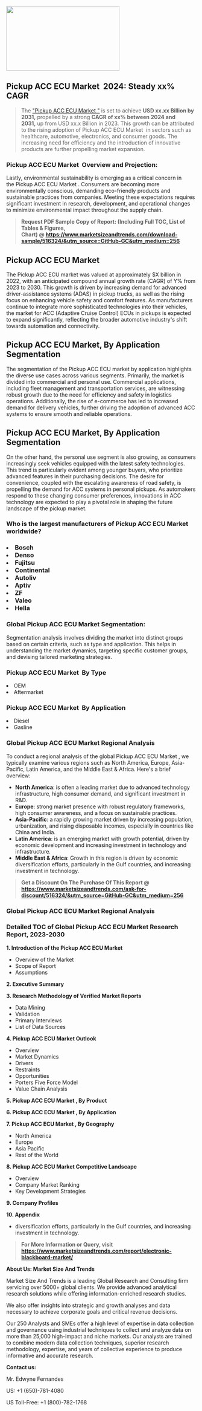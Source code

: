<p><img class="alignnone size-medium wp-image-20088" src="https://ffe5etoiles.com/wp-content/uploads/2024/12/MST1-300x171.png" alt="" width="300" height="171" /></p><h2 id="ember46" class="ember-view reader-text-block__heading-2">Pickup ACC ECU Market &nbsp;2024: Steady&nbsp;xx% CAGR</h2><blockquote id="ember47" class="ember-view reader-text-block__blockquote">The&nbsp;<a class="app-aware-link " href="https://www.marketsizeandtrends.com/download-sample/516324/&utm_source=GitHub-GC&utm_medium=256" target="_blank" data-test-app-aware-link="">"Pickup ACC ECU Market "</a>&nbsp;is set to achieve&nbsp;<strong>USD&nbsp;xx.xx&nbsp;Billion by 2031,</strong>&nbsp;propelled by a strong&nbsp;<strong>CAGR of&nbsp;xx% between 2024 and 2031,</strong>&nbsp;up from USD xx.x Billion in 2023. This growth can be attributed to the rising adoption of&nbsp;Pickup ACC ECU Market &nbsp;in sectors such as healthcare, automotive, electronics, and consumer goods. The increasing need for efficiency and the introduction of innovative products are further propelling market expansion.</blockquote><h3 id="ember48" class="ember-view reader-text-block__heading-3">Pickup ACC ECU Market &nbsp;Overview and Projection:</h3><p id="ember49" class="ember-view reader-text-block__paragraph">Lastly, environmental sustainability is emerging as a critical concern in the&nbsp;Pickup ACC ECU Market . Consumers are becoming more environmentally conscious, demanding eco-friendly products and sustainable practices from companies. Meeting these expectations requires significant investment in research, development, and operational changes to minimize environmental impact throughout the supply chain.</p><blockquote id="ember50" class="ember-view reader-text-block__blockquote"><strong>Request PDF Sample Copy of Report: (Including Full TOC, List of Tables &amp; Figures, Chart)&nbsp;@&nbsp;<strong><a href="https://www.marketsizeandtrends.com/download-sample/516324/&utm_source=GitHub-GC&utm_medium=256" target="_blank">https://www.marketsizeandtrends.com/download-sample/516324/&utm_source=GitHub-GC&utm_medium=256</a></strong></strong></blockquote><h3 class=""> <h2>Pickup ACC ECU Market</h2><p>The Pickup ACC ECU market was valued at approximately $X billion in 2022, with an anticipated compound annual growth rate (CAGR) of Y% from 2023 to 2030. This growth is driven by increasing demand for advanced driver-assistance systems (ADAS) in pickup trucks, as well as the rising focus on enhancing vehicle safety and comfort features. As manufacturers continue to integrate more sophisticated technologies into their vehicles, the market for ACC (Adaptive Cruise Control) ECUs in pickups is expected to expand significantly, reflecting the broader automotive industry's shift towards automation and connectivity.</p><h2>Pickup ACC ECU Market, By Application Segmentation</h2><p>The segmentation of the Pickup ACC ECU market by application highlights the diverse use cases across various segments. Primarily, the market is divided into commercial and personal use. Commercial applications, including fleet management and transportation services, are witnessing robust growth due to the need for efficiency and safety in logistics operations. Additionally, the rise of e-commerce has led to increased demand for delivery vehicles, further driving the adoption of advanced ACC systems to ensure smooth and reliable operations.</p><h2>Pickup ACC ECU Market, By Application Segmentation</h2><p>On the other hand, the personal use segment is also growing, as consumers increasingly seek vehicles equipped with the latest safety technologies. This trend is particularly evident among younger buyers, who prioritize advanced features in their purchasing decisions. The desire for convenience, coupled with the escalating awareness of road safety, is propelling the demand for ACC systems in personal pickups. As automakers respond to these changing consumer preferences, innovations in ACC technology are expected to play a pivotal role in shaping the future landscape of the pickup market.</p></h3><h3 id="" class="">Who is the largest manufacturers of&nbsp;Pickup ACC ECU Market worldwide?</h3><h3 class=""></Li><Li>Bosch</Li><Li> Denso</Li><Li> Fujitsu</Li><Li> Continental</Li><Li> Autoliv</Li><Li> Aptiv</Li><Li> ZF</Li><Li> Valeo</Li><Li> Hella</h3><h3 id="ember53" class="ember-view reader-text-block__heading-3">Global&nbsp;Pickup ACC ECU Market Segmentation:</h3><p id="ember54" class="ember-view reader-text-block__paragraph">Segmentation analysis involves dividing the market into distinct groups based on certain criteria, such as type and application. This helps in understanding the market dynamics, targeting specific customer groups, and devising tailored marketing strategies.</p><h3 id="" class="">Pickup ACC ECU Market &nbsp;By Type</h3><p></Li><Li>OEM</Li><Li> Aftermarket</p><h3 id="" class="">Pickup ACC ECU Market &nbsp;By Application</h3><p class=""></Li><Li>Diesel</Li><Li> Gasline</p><h3 id="ember62" class="ember-view reader-text-block__heading-3">Global Pickup ACC ECU Market Regional Analysis</h3><p id="ember63" class="ember-view reader-text-block__paragraph">To conduct a regional analysis of the global Pickup ACC ECU Market , we typically examine various regions such as North America, Europe, Asia-Pacific, Latin America, and the Middle East &amp; Africa. Here's a brief overview:</p><ul><li><strong>North America</strong>: is often a leading market due to advanced technology infrastructure, high consumer demand, and significant investment in R&amp;D.</li><li><strong>Europe</strong>: strong market presence with robust regulatory frameworks, high consumer awareness, and a focus on sustainable practices.</li><li><strong>Asia-Pacific</strong>: a rapidly growing market driven by increasing population, urbanization, and rising disposable incomes, especially in countries like China and India.</li><li><strong>Latin America</strong>: is an emerging market with growth potential, driven by economic development and increasing investment in technology and infrastructure.</li><li><strong>Middle East &amp; Africa</strong>: Growth in this region is driven by economic diversification efforts, particularly in the Gulf countries, and increasing investment in technology.</li></ul><blockquote id="ember61" class="ember-view reader-text-block__blockquote"><strong>Get a Discount On The Purchase Of This Report @ <strong><a href="https://html-cleaner.com/" target="">https://www.marketsizeandtrends.com/ask-for-discount/516324/&utm_source=GitHub-GC&utm_medium=256</a></strong></strong></blockquote><h3 id="ember62" class="ember-view reader-text-block__heading-3">Global Pickup ACC ECU Market Regional Analysis</h3><h3 id="" class="">Detailed TOC of Global Pickup ACC ECU Market Research Report, 2023-2030</h3><p id="" class=""><strong>1. Introduction of the Pickup ACC ECU Market </strong></p><ul><li>Overview of the Market</li><li>Scope of Report</li><li>Assumptions</li></ul><p id="" class=""><strong>2. Executive Summary</strong></p><p id="" class=""><strong>3. Research Methodology of Verified Market Reports</strong></p><ul><li>Data Mining</li><li>Validation</li><li>Primary Interviews</li><li>List of Data Sources</li></ul><p id="" class=""><strong>4. Pickup ACC ECU Market Outlook</strong></p><ul><li>Overview</li><li>Market Dynamics</li><li>Drivers</li><li>Restraints</li><li>Opportunities</li><li>Porters Five Force Model</li><li>Value Chain Analysis</li></ul><p id="" class=""><strong>5. Pickup ACC ECU Market , By Product</strong></p><p id="" class=""><strong>6. Pickup ACC ECU Market , By Application</strong></p><p id="" class=""><strong>7. Pickup ACC ECU Market , By Geography</strong></p><ul><li>North America</li><li>Europe</li><li>Asia Pacific</li><li>Rest of the World</li></ul><p id="" class=""><strong>8. Pickup ACC ECU Market Competitive Landscape</strong></p><ul><li>Overview</li><li>Company Market Ranking</li><li>Key Development Strategies</li></ul><p id="" class=""><strong>9. Company Profiles</strong></p><p id="" class=""><strong>10. Appendix</strong></p><ul><li>diversification efforts, particularly in the Gulf countries, and increasing investment in technology.</li></ul><blockquote id="ember65" class="ember-view reader-text-block__blockquote"><strong>For More Information or Query, visit <strong><strong><a href="https://html-cleaner.com/" target="">https://www.marketsizeandtrends.com/report/electronic-blackboard-market/</a></strong></strong></strong></blockquote><p id="" class=""><strong>About Us: Market Size And Trends</strong></p><p id="" class="">Market Size And Trends is a leading Global Research and Consulting firm servicing over 5000+ global clients. We provide advanced analytical research solutions while offering information-enriched research studies.</p><p id="" class="">We also offer insights into strategic and growth analyses and data necessary to achieve corporate goals and critical revenue decisions.</p><p id="" class="">Our 250 Analysts and SMEs offer a high level of expertise in data collection and governance using industrial techniques to collect and analyze data on more than 25,000 high-impact and niche markets. Our analysts are trained to combine modern data collection techniques, superior research methodology, expertise, and years of collective experience to produce informative and accurate research.</p><p id="" class=""><strong>Contact us:</strong></p><p id="" class="">Mr. Edwyne Fernandes</p><p id="" class="">US: +1 (650)-781-4080</p><p id="" class="">US Toll-Free: +1 (800)-782-1768</p>
